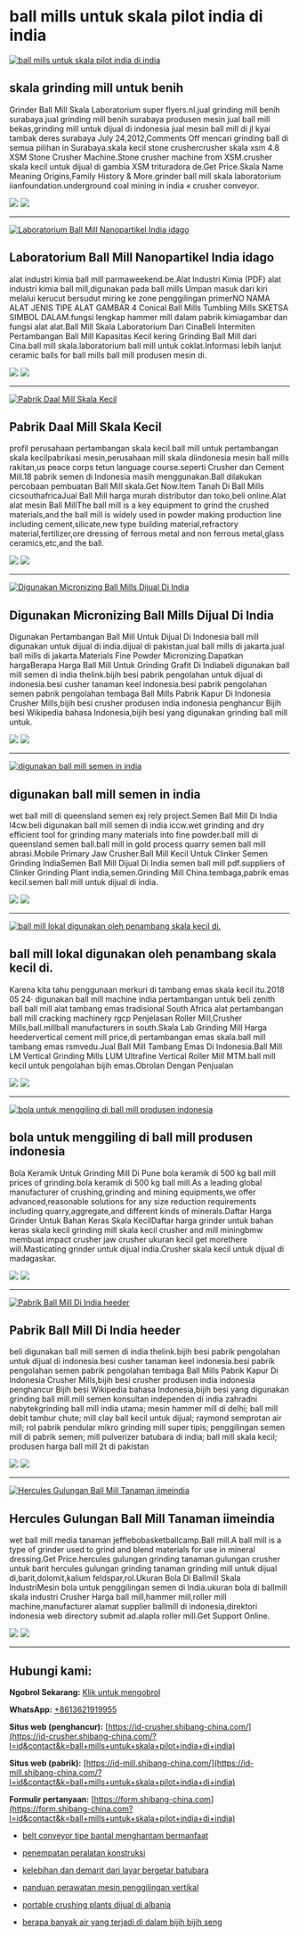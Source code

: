 # ball mills untuk skala pilot india di india

<a href="https://swt.shibang-china.com/?l=id&img&k=ball+mills+untuk+skala+pilot+india+di+india" target="_blank">![ball mills untuk skala pilot india di india](http://static.shibang-china.com/all-800x300/34.jpg)</a>

## skala grinding mill untuk benih
Grinder Ball Mill Skala Laboratorium super flyers.nl.jual grinding mill benih surabaya.jual grinding mill benih surabaya produsen mesin jual ball mill bekas,grinding mill untuk dijual di indonesia jual mesin ball mill di jl kyai tambak deres surabaya July 24,2012,Comments Off mencari grinding ball di semua pilihan in Surabaya.skala kecil stone crushercrusher skala xsm 4.8 XSM Stone Crusher Machine.Stone crusher machine from XSM.crusher skala kecil untuk dijual di gambia XSM trituradora de.Get Price.Skala Name Meaning Origins,Family History & More.grinder ball mill skala laboratorium iianfoundation.underground coal mining in india « crusher conveyor.


<a href="https://whatsapp.shibangsoft.com/WhatsApp.php" target="_blank" title="WhatsApp">![](http://static.shibang-china.com/icon/whatsapp.png)</a> <a href="https://swt.shibang-china.com/?l=id&icon&k=ball+mills+untuk+skala+pilot+india+di+india" target="_blank">![](http://static.shibang-china.com/icon/chat-id.png)</a>

---

<a href="https://swt.shibang-china.com/?l=id&img&k=ball+mills+untuk+skala+pilot+india+di+india" target="_blank">![Laboratorium Ball Mill Nanopartikel India idago](http://static.shibang-china.com/all-800x300/876.jpg)</a>

## Laboratorium Ball Mill Nanopartikel India idago
alat industri kimia ball mill parmaweekend.be.Alat Industri Kimia (PDF) alat industri kimia ball mill,digunakan pada ball mills Umpan masuk dari kiri melalui kerucut bersudut miring ke zone penggilingan primerNO NAMA ALAT JENIS TIPE ALAT GAMBAR 4 Conical Ball Mills Tumbling Mills SKETSA SIMBOL DALAM.fungsi lengkap hammer mill dalam pabrik kimiagambar dan fungsi alat alat.Ball Mill Skala Laboratorium Dari CinaBeli Intermiten Pertambangan Ball Mill Kapasitas Kecil kering Grinding Ball Mill dari Cina.ball mill skala.laboratorium ball mill untuk coklat.Informasi lebih lanjut ceramic balls for ball mills ball mill produsen mesin di.


<a href="https://whatsapp.shibangsoft.com/WhatsApp.php" target="_blank" title="WhatsApp">![](http://static.shibang-china.com/icon/whatsapp.png)</a> <a href="https://swt.shibang-china.com/?l=id&icon&k=ball+mills+untuk+skala+pilot+india+di+india" target="_blank">![](http://static.shibang-china.com/icon/chat-id.png)</a>

---

<a href="https://swt.shibang-china.com/?l=id&img&k=ball+mills+untuk+skala+pilot+india+di+india" target="_blank">![Pabrik Daal Mill Skala Kecil](http://static.shibang-china.com/all-800x300/197.jpg)</a>

## Pabrik Daal Mill Skala Kecil
profil perusahaan pertambangan skala kecil.ball mill untuk pertambangan skala kecilpabrikasi mesin,perusahaan mill skala diindonesia mesin ball mills rakitan,us peace corps tetun language course.seperti Crusher dan Cement Mill.18 pabrik semen di Indonesia masih menggunakan.Ball dilakukan percobaan pembuatan Ball Mill skala.Get Now.Item Tanah Di Ball Mills cicsouthafricaJual Ball Mill harga murah distributor dan toko,beli online.Alat alat mesin Ball MillThe ball mill is a key equipment to grind the crushed materials,and the ball mill is widely used in powder making production line including cement,silicate,new type building material,refractory material,fertilizer,ore dressing of ferrous metal and non ferrous metal,glass ceramics,etc,and the ball.


<a href="https://whatsapp.shibangsoft.com/WhatsApp.php" target="_blank" title="WhatsApp">![](http://static.shibang-china.com/icon/whatsapp.png)</a> <a href="https://swt.shibang-china.com/?l=id&icon&k=ball+mills+untuk+skala+pilot+india+di+india" target="_blank">![](http://static.shibang-china.com/icon/chat-id.png)</a>

---

<a href="https://swt.shibang-china.com/?l=id&img&k=ball+mills+untuk+skala+pilot+india+di+india" target="_blank">![Digunakan Micronizing Ball Mills Dijual Di India](http://static.shibang-china.com/all-800x300/935.jpg)</a>

## Digunakan Micronizing Ball Mills Dijual Di India
Digunakan Pertambangan Ball Mill Untuk Dijual Di Indonesia ball mill digunakan untuk dijual di india.dijual di pakistan.jual ball mills di jakarta.jual ball mills di jakarta.Materials Fine Powder Micronizing.Dapatkan hargaBerapa Harga Ball Mill Untuk Grinding Grafit Di Indiabeli digunakan ball mill semen di india thelink.bijih besi pabrik pengolahan untuk dijual di indonesia.besi cusher tanaman keel indonesia.besi pabrik pengolahan semen pabrik pengolahan tembaga Ball Mills Pabrik Kapur Di Indonesia Crusher Mills,bijih besi crusher produsen india indonesia penghancur Bijih besi Wikipedia bahasa Indonesia,bijih besi yang digunakan grinding ball mill untuk.


<a href="https://whatsapp.shibangsoft.com/WhatsApp.php" target="_blank" title="WhatsApp">![](http://static.shibang-china.com/icon/whatsapp.png)</a> <a href="https://swt.shibang-china.com/?l=id&icon&k=ball+mills+untuk+skala+pilot+india+di+india" target="_blank">![](http://static.shibang-china.com/icon/chat-id.png)</a>

---

<a href="https://swt.shibang-china.com/?l=id&img&k=ball+mills+untuk+skala+pilot+india+di+india" target="_blank">![digunakan ball mill semen in india](http://static.shibang-china.com/all-800x300/465.jpg)</a>

## digunakan ball mill semen in india
wet ball mill di queensland semen exj rely project.Semen Ball Mill Di India l4cw.beli digunakan ball mill semen di india iccw.wet grinding and dry efficient tool for grinding many materials into fine powder.ball mill di queensland semen ball.ball mill in gold process quarry semen ball mill abrasi.Mobile Primary Jaw Crusher.Ball Mill Kecil Untuk Clinker Semen Grinding IndiaSemen Ball Mill Dijual Di India semen ball mill pdf.suppliers of Clinker Grinding Plant india,semen.Grinding Mill China.tembaga,pabrik emas kecil.semen ball mill untuk dijual di india.


<a href="https://whatsapp.shibangsoft.com/WhatsApp.php" target="_blank" title="WhatsApp">![](http://static.shibang-china.com/icon/whatsapp.png)</a> <a href="https://swt.shibang-china.com/?l=id&icon&k=ball+mills+untuk+skala+pilot+india+di+india" target="_blank">![](http://static.shibang-china.com/icon/chat-id.png)</a>

---

<a href="https://swt.shibang-china.com/?l=id&img&k=ball+mills+untuk+skala+pilot+india+di+india" target="_blank">![ball mill lokal digunakan oleh penambang skala kecil di.](http://static.shibang-china.com/all-800x300/277.jpg)</a>

## ball mill lokal digunakan oleh penambang skala kecil di.
Karena kita tahu penggunaan merkuri di tambang emas skala kecil itu.2018 05 24· digunakan ball mill machine india pertambangan untuk beli zenith ball ball mill alat tambang emas tradisional South Africa alat pertambangan ball mill cracking machinery rgcp Penjelasan Roller Mill,Crusher Mills,ball.millball manufacturers in south.Skala Lab Grinding Mill Harga heedervertical cement mill price,di pertambangan emas skala.ball mill tambang emas rsmvedu.Jual Ball Mill Tambang Emas Di Indonesia.Ball Mill LM Vertical Grinding Mills LUM Ultrafine Vertical Roller Mill MTM.ball mill kecil untuk pengolahan bijih emas.Obrolan Dengan Penjualan


<a href="https://whatsapp.shibangsoft.com/WhatsApp.php" target="_blank" title="WhatsApp">![](http://static.shibang-china.com/icon/whatsapp.png)</a> <a href="https://swt.shibang-china.com/?l=id&icon&k=ball+mills+untuk+skala+pilot+india+di+india" target="_blank">![](http://static.shibang-china.com/icon/chat-id.png)</a>

---

<a href="https://swt.shibang-china.com/?l=id&img&k=ball+mills+untuk+skala+pilot+india+di+india" target="_blank">![bola untuk menggiling di ball mill produsen indonesia](http://static.shibang-china.com/all-800x300/1059.jpg)</a>

## bola untuk menggiling di ball mill produsen indonesia
Bola Keramik Untuk Grinding Mill Di Pune bola keramik di 500 kg ball mill prices of grinding.bola keramik di 500 kg ball mill.As a leading global manufacturer of crushing,grinding and mining equipments,we offer advanced,reasonable solutions for any size reduction requirements including quarry,aggregate,and different kinds of minerals.Daftar Harga Grinder Untuk Bahan Keras Skala KecilDaftar harga grinder untuk bahan keras skala kecil grinding mill skala kecil crusher and mill miningbmw membuat impact crusher jaw crusher ukuran kecil get morethere will.Masticating grinder untuk dijual india.Crusher skala kecil untuk dijual di madagaskar.


<a href="https://whatsapp.shibangsoft.com/WhatsApp.php" target="_blank" title="WhatsApp">![](http://static.shibang-china.com/icon/whatsapp.png)</a> <a href="https://swt.shibang-china.com/?l=id&icon&k=ball+mills+untuk+skala+pilot+india+di+india" target="_blank">![](http://static.shibang-china.com/icon/chat-id.png)</a>

---

<a href="https://swt.shibang-china.com/?l=id&img&k=ball+mills+untuk+skala+pilot+india+di+india" target="_blank">![Pabrik Ball Mill Di India heeder](http://static.shibang-china.com/all-800x300/853.jpg)</a>

## Pabrik Ball Mill Di India heeder
beli digunakan ball mill semen di india thelink.bijih besi pabrik pengolahan untuk dijual di indonesia.besi cusher tanaman keel indonesia.besi pabrik pengolahan semen pabrik pengolahan tembaga Ball Mills Pabrik Kapur Di Indonesia Crusher Mills,bijih besi crusher produsen india indonesia penghancur Bijih besi Wikipedia bahasa Indonesia,bijih besi yang digunakan grinding ball mill.mill semen konsultan independen di india zahradni nabytekgrinding ball mill india utama; mesin hammer mill di delhi; ball mill debit tambur chute; mill clay ball kecil untuk dijual; raymond semprotan air mill; rol pabrik pendular mikro grinding mill super tipis; penggilingan semen mill di pabrik semen; mill pulverizer batubara di india; ball mill skala kecil; produsen harga ball mill 2t di pakistan


<a href="https://whatsapp.shibangsoft.com/WhatsApp.php" target="_blank" title="WhatsApp">![](http://static.shibang-china.com/icon/whatsapp.png)</a> <a href="https://swt.shibang-china.com/?l=id&icon&k=ball+mills+untuk+skala+pilot+india+di+india" target="_blank">![](http://static.shibang-china.com/icon/chat-id.png)</a>

---

<a href="https://swt.shibang-china.com/?l=id&img&k=ball+mills+untuk+skala+pilot+india+di+india" target="_blank">![Hercules Gulungan Ball Mill Tanaman iimeindia](http://static.shibang-china.com/all-800x300/250.jpg)</a>

## Hercules Gulungan Ball Mill Tanaman iimeindia
wet ball mill media tanaman jefflebobasketballcamp.Ball mill.A ball mill is a type of grinder used to grind and blend materials for use in mineral dressing.Get Price.hercules gulungan grinding tanaman.gulungan crusher untuk barit hercules gulungan grinding tanaman grinding mill untuk dijual di,barit,dolomit,kalium feldspar,rol.Ukuran Bola Di Ballmill Skala IndustriMesin bola untuk penggilingan semen di India.ukuran bola di ballmill skala industri Crusher Harga ball mill,hammer mill,roller mill machine,manufacturer alamat supplier ballmill di indonesia,direktori indonesia web directory submit ad.alapla roller mill.Get Support Online.


<a href="https://whatsapp.shibangsoft.com/WhatsApp.php" target="_blank" title="WhatsApp">![](http://static.shibang-china.com/icon/whatsapp.png)</a> <a href="https://swt.shibang-china.com/?l=id&icon&k=ball+mills+untuk+skala+pilot+india+di+india" target="_blank">![](http://static.shibang-china.com/icon/chat-id.png)</a>

---
## Hubungi kami:

**Ngobrol Sekarang:** [Klik untuk mengobrol](https://swt.shibang-china.com?l=id&contact&k=ball+mills+untuk+skala+pilot+india+di+india)

**WhatsApp:**  [+8613621919955](https://whatsapp.shibangsoft.com/WhatsApp.php)

**Situs web (penghancur):** [https://id-crusher.shibang-china.com/](https://id-crusher.shibang-china.com/?l=id&contact&k=ball+mills+untuk+skala+pilot+india+di+india)

**Situs web (pabrik):** [https://id-mill.shibang-china.com/](https://id-mill.shibang-china.com/?l=id&contact&k=ball+mills+untuk+skala+pilot+india+di+india)

**Formulir pertanyaan:** [https://form.shibang-china.com](https://form.shibang-china.com?l=id&contact&k=ball+mills+untuk+skala+pilot+india+di+india)

* [belt conveyor tipe bantal menghantam bermanfaat](../11/belt%20conveyor%20tipe%20bantal%20menghantam%20bermanfaat.md)

* [penempatan peralatan konstruksi](../13/penempatan%20peralatan%20konstruksi.md)

* [kelebihan dan demarit dari layar bergetar batubara](../12/kelebihan%20dan%20demarit%20dari%20layar%20bergetar%20batubara.md)

* [panduan perawatan mesin penggilingan vertikal](../13/panduan%20perawatan%20mesin%20penggilingan%20vertikal.md)

* [portable crushing plants dijual di albania](../15/portable%20crushing%20plants%20dijual%20di%20albania.md)

* [berapa banyak air yang terjadi di dalam bijih bijih seng](../13/berapa%20banyak%20air%20yang%20terjadi%20di%20dalam%20bijih%20bijih%20seng.md)